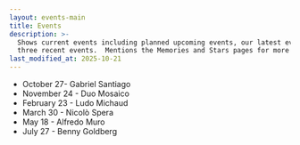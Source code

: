 ```yaml
---
layout: events-main
title: Events
description: >-
  Shows current events including planned upcoming events, our latest event and
  three recent events.  Mentions the Memories and Stars pages for more events.
last_modified_at: 2025-10-21
---
```


* October 27- Gabriel Santiago
* November 24 - Duo Mosaico
* February 23 - Ludo Michaud
* March 30 - Nicolò Spera
* May 18 - Alfredo Muro
* July 27 - Benny Goldberg
